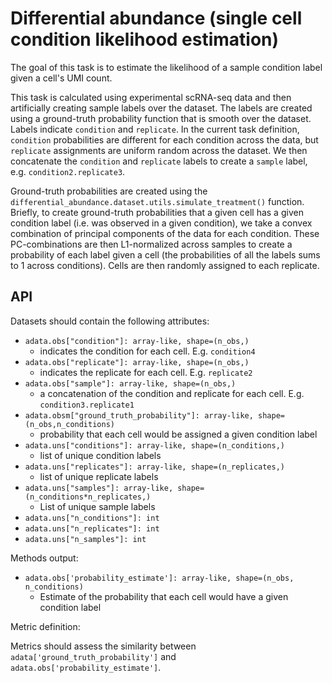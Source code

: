<!--- TODO: update --->

# Differential abundance (single cell condition likelihood estimation)

The goal of this task is to estimate the likelihood of a sample condition label given a cell's UMI count.

This task is calculated using experimental scRNA-seq data and then artificially creating sample labels over the dataset. The labels are created using a ground-truth probability function that is smooth over the dataset. Labels indicate `condition` and `replicate`. In the current task definition, `condition` probabilities are different for each condition across the data, but `replicate` assignments are uniform random across the dataset. We then concatenate the `condition` and `replicate` labels to create a `sample` label, e.g. `condition2.replicate3`.

Ground-truth probabilities are created using the `differential_abundance.dataset.utils.simulate_treatment()` function. Briefly, to create ground-truth probabilities that a given cell has a given condition label (i.e. was observed in a given condition), we take a convex combination of principal components of the data for each condition. These PC-combinations are then L1-normalized across samples to create a probability of each label given a cell (the probabilities of all the labels sums to 1 across conditions). Cells are then randomly assigned to each replicate.

## API

Datasets should contain the following attributes:

* `adata.obs["condition"]: array-like, shape=(n_obs,)`
  * indicates the condition for each cell. E.g. `condition4`
* `adata.obs["replicate"]: array-like, shape=(n_obs,)`
  * indicates the replicate for each cell. E.g. `replicate2`
* `adata.obs["sample"]: array-like, shape=(n_obs,)`
  * a concatenation of the condition and replicate for each cell. E.g. `condition3.replicate1`
* `adata.obsm["ground_truth_probability"]: array-like, shape=(n_obs,n_conditions)`
  * probability that each cell would be assigned a given condition label
* `adata.uns["conditions"]: array-like, shape=(n_conditions,)`
  * list of unique condition labels
* `adata.uns["replicates"]: array-like, shape=(n_replicates,)`
  * list of unique replicate labels
* `adata.uns["samples"]: array-like, shape=(n_conditions*n_replicates,)`  
  * List of unique sample labels
* `adata.uns["n_conditions"]: int`
* `adata.uns["n_replicates"]: int`
* `adata.uns["n_samples"]: int`

Methods output:

* `adata.obs['probability_estimate']: array-like, shape=(n_obs, n_conditions)`
  * Estimate of the probability that each cell would have a given condition label

Metric definition:

Metrics should assess the similarity between `adata['ground_truth_probability']` and `adata.obs['probability_estimate']`.
